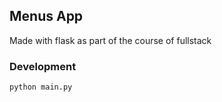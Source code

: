 ## Menus App
Made with flask as part of the course of fullstack

### Development 
```
python main.py
```